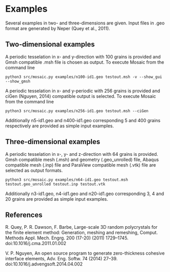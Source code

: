 # Examples

Several examples in two- and three-dimensions are given. Input files in .geo format are generated by Neper (Quey et al., 2011).

## Two-dimensional examples

A periodic tesselation in x- and y-direction with 100 grains is provided and Gmsh compatible .msh file is chosen as output. To execute Mosaic from the command line

    python3 src/mosaic.py examples/n100-id1.geo testout.msh -v --show_gui --show_gmsh
    
A periodic tesselation in x- and y-periodic with 256 grains is provided and ciGen (Nguyen, 2014) compatible output is selected. To execute Mosaic from the command line

    python3 src/mosaic.py examples/n256-id1.geo testout.msh --ciGen

Additionally n5-id1.geo and n400-id1.geo corresponding 5 and 400 grains respectively are provided as simple input examples.

## Three-dimensional examples

A periodic tesselation in x-, y- and z-direction with 64 grains is provided. Gmsh compatible mesh (.msh) and geometry (.geo_unrolled) file, Abaqus compatible mesh (.inp) file and ParaView compatible mesh (.vtk) file are selected as output formats.

    python3 src/mosaic.py examples/n64-id1.geo testout.msh testout.geo_unrolled testout.inp testout.vtk 
    
Additionally n3-id1.geo, n4-id1.geo and n20-id1.geo corresponding 3, 4 and 20 grains are provided as simple input examples.

## References

R. Quey, P. R. Dawson, F. Barbe, Large-scale 3D random polycrystals for the finite element method: Generation, meshing and remeshing, Comput. Methods Appl. Mech. Engrg. 200 (17-20) (2011) 1729–1745. doi:10.1016/j.cma.2011.01.002

V. P. Nguyen, An open source program to generate zero-thickness cohesive interface elements, Adv. Eng. Softw. 74 (2014) 27–39. doi:10.1016/j.advengsoft.2014.04.002

